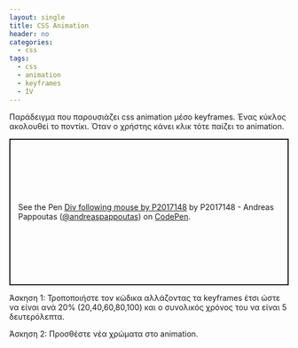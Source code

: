 ```yaml
---
layout: single
title: CSS Animation
header: no
categories:
  - css
tags:
  - css
  - animation
  - keyframes
  - IV
---
```


Παράδειγμα που παρουσιάζει css animation μέσο keyframes. Ένας κύκλος ακολουθεί το ποντίκι. Όταν ο χρήστης κάνει κλικ τότε παίζει το animation.

<p class="codepen" data-height="265" data-theme-id="light" data-default-tab="result" data-user="andreaspappoutas" data-slug-hash="dyXQxbb" style="height: 265px; box-sizing: border-box; display: flex; align-items: center; justify-content: center; border: 2px solid; margin: 1em 0; padding: 1em;" data-pen-title="Div following mouse by P2017148">
  <span>See the Pen <a href="https://codepen.io/andreaspappoutas/pen/dyXQxbb">
  Div following mouse by P2017148</a> by P2017148 - Andreas Pappoutas (<a href="https://codepen.io/andreaspappoutas">@andreaspappoutas</a>)
  on <a href="https://codepen.io">CodePen</a>.</span>
</p>
<script async src="https://static.codepen.io/assets/embed/ei.js"></script>

Άσκηση 1: Τροποποιήστε τον κώδικα αλλάζοντας τα keyframes έτσι ώστε να είναι ανά 20% (20,40,60,80,100) και ο συνολικός χρόνος του να είναι 5 δευτερόλεπτα.

Άσκηση 2: Προσθέστε νέα χρώματα στο animation.
